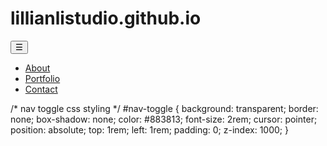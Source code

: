 # lillianlistudio.github.io
<!---html for nav toggle--->
<button id="nav-toggle" aria-label="Open navigation">☰</button>
            <nav id="main-nav" class="hidden">
                <ul>
                  <li><a href="about.html">About</a></li>
                  <li><a href="portfolio.html">Portfolio</a></li>
                  <li><a href="contact.html">Contact</a></li>
                </ul>
            </nav>

/* nav toggle css styling */
#nav-toggle {
    background: transparent;
    border: none;
    box-shadow: none;
    color: #883813;
    font-size: 2rem;
    cursor: pointer;
    position: absolute;
    top: 1rem;
    left: 1rem;
    padding: 0;
    z-index: 1000;
}
